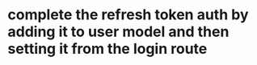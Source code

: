 <!-- TODO -->

# complete the refresh token auth by adding it to user model and then setting it from the login route
